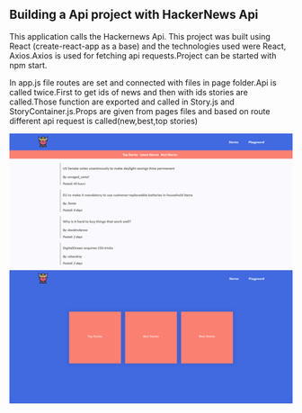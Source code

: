 ## Building a Api project with HackerNews Api

This application calls the Hackernews Api. This project was built using React (create-react-app as a base) and the technologies used were React, Axios.Axios is used for fetching api requests.Project can be started with npm start.

In app.js file routes are set and connected with files in page folder.Api is called twice.First to get ids of news and then with ids stories are called.Those function are exported and called in Story.js and StoryContainer.js.Props are given from pages files and based on route different api request is called(new,best,top stories)

![Preview](screenshot.png?raw=true)
![Preview](screenshot-stories.png?raw=true)

